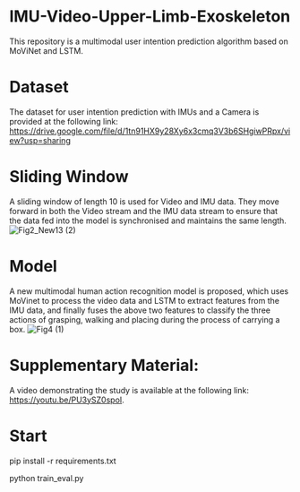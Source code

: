 # IMU-Video-Upper-Limb-Exoskeleton
This repository is a multimodal user intention prediction algorithm based on MoViNet and LSTM. 
# Dataset
The dataset for user intention prediction with IMUs and a Camera is provided at the following link:
https://drive.google.com/file/d/1tn91HX9y28Xy6x3cmq3V3b6SHgiwPRpx/view?usp=sharing
# Sliding Window
A sliding window of length 10 is used for Video and IMU data. They move forward in both the Video stream and the IMU data stream to ensure that the data fed into the model is synchronised and maintains the same length.
![Fig2_New13 (2)](https://github.com/user-attachments/assets/b0b32010-b240-471b-9919-28a564c2e7b2)

# Model
A new multimodal human action recognition model is proposed, which uses MoVinet to process the video data and LSTM to extract features from the IMU data, and finally fuses the above two features to classify the three actions of grasping, walking and placing during the process of carrying a box.
![Fig4 (1)](https://github.com/user-attachments/assets/4c561323-f942-4d44-ad9c-bb4513139d40)

# Supplementary Material:
A video demonstrating the study is available at the following link: https://youtu.be/PU3ySZ0spoI.
# Start
  pip install -r requirements.txt
  
  python train_eval.py
